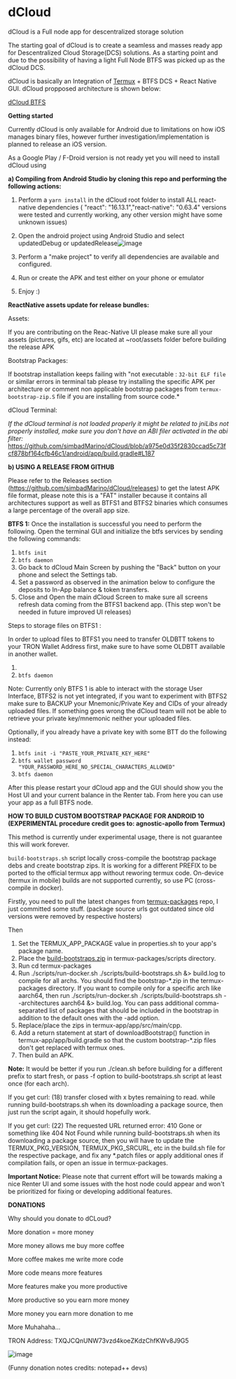 # dCloud
dCloud is a Full node app for descentralized storage solution

The starting goal of dCloud is to create a seamless and masses ready app for Descentralized Cloud Storage(DCS) solutions. As a starting point and due to the possibility of having a light Full Node BTFS was picked up as the dCloud DCS.

dCloud is basically an Integration of [Termux](https://github.com/termux) + BTFS DCS + React Native GUI. dCloud propposed architecture is shown below:

[dCloud BTFS](https://user-images.githubusercontent.com/11146636/121807867-97ece480-cc1b-11eb-9bcf-f97be0c34b21.png)


**Getting started**

Currently dCloud is only available for Android due to limitations on how iOS manages binary files, however further investigation/implementation is planned to release an iOS version.

As a Google Play / F-Droid version is not ready yet you will need to install dCloud using 

**a) Compiling from Android Studio by cloning this repo and performing the following actions:**

  1. Perform a `yarn install` in the dCloud root folder to install ALL react-native dependencies ( "react": "16.13.1","react-native": "0.63.4" versions were tested and currently working, any other version might have some unknown issues)
  2. Open the android project using Android Studio and select updatedDebug or updatedRelease![image](https://user-images.githubusercontent.com/11146636/137638913-77649e84-cfca-4cd0-aa4a-214ac6114263.png)

  3. Perform a "make project" to verify all dependencies are available and configured. 
  4. Run or create the APK and test either on your phone or emulator
  5. Enjoy :)

**ReactNative assets update for release bundles:**

Assets:

If you are contributing on the Reac-Native UI please make sure all your assets (pictures, gifs, etc) are located at ~root/assets folder before building the release APK


Bootstrap Packages: 

  If bootstrap installation keeps failing with "not executable : `32-bit ELF file` or similar errors in terminal tab please try installing the specific APK per architecture or comment non applicable bootstrap packages from `termux-bootstrap-zip.S` file if you are installing from source code.*
  
dCloud Terminal:

  *If the dCloud terminal is not loaded properly it might be related to jniLibs not properly installed, make sure you don't have an ABI filer activated in the abi filter:* https://github.com/simbadMarino/dCloud/blob/a975e0d35f2830ccad5c73fcf878bf164cfb46c1/android/app/build.gradle#L187

**b) USING A RELEASE FROM GITHUB**

  Please refer to the Releases section (https://github.com/simbadMarino/dCloud/releases) to get the latest APK file format, please note this is a "FAT" installer because it contains all architectures support as well as BTFS1 and BTFS2 binaries which consumes a large percentage of the overall app size. 
            
**BTFS 1:**
Once the installation is successful you need to perform the following. Open the terminal GUI and initialize the btfs services by sending the following commands:

  1. `btfs init`
  3. `btfs daemon`
  4. Go back to dCloud Main Screen by pushing the "Back" button on your phone and select the Settings tab.
  5. Set a password as observed in the animation below to configure the deposits to In-App balance & token transfers.
  6. Close and Open the main dCloud Screen to make sure all screens refresh data coming from the BTFS1 backend app. (This step won't be needed in future improved UI releases)

Steps to storage files on BTFS1 :

In order to upload files to BTFS1 you need to transfer OLDBTT tokens to your TRON Wallet Address first, make sure to have some OLDBTT available in another wallet.
  

  1. 
  3. `btfs daemon`



Note: Currently only BTFS 1 is able to interact with the storage User Interface, BTFS2 is not yet integrated, if you want to experiment with BTFS2 make sure to BACKUP your Mnemonic/Private Key and CIDs of your already uploaded files. If something goes wrong the dCloud team will not be able to retrieve your private key/mnemonic neither your uploaded files.

Optionally, if you already have a private key with some BTT do the following instead:

  1. `btfs init -i "PASTE_YOUR_PRIVATE_KEY_HERE"`
  2. `btfs wallet password "YOUR_PASSWORD_HERE_NO_SPECIAL_CHARACTERS_ALLOWED"`
  3. `btfs daemon`


After this please restart your dCloud app and the GUI should show you the Host UI and your current balance in the Renter tab. From here you can use your app as a full BTFS node.

**HOW TO BUILD CUSTOM BOOTSTRAP PACKAGE FOR ANDROID 10 (EXPERIMENTAL procedure credit goes to: agnostic-apollo from Termux)**

This method is currently under experimental usage, there is not guarantee this will work forever.

`build-bootstraps.sh` script locally cross-compile the bootstrap package debs and create bootstrap zips. It is working for a different PREFIX to be ported to the official termux app without reworing termux code.  On-device (termux in mobile) builds are not supported currently, so use PC (cross-compile in docker).

Firstly, you need to pull the latest changes from [termux-packages](https://github.com/termux/termux-packages) repo, I just committed some stuff. (package source urls got outdated since old versions were removed by respective hosters)

Then

1. Set the TERMUX_APP_PACKAGE value in properties.sh to your app's package name.
2. Place the [build-bootstraps.zip](https://github.com/simbadMarino/dCloud/files/7174712/build-bootstraps.zip)
 in termux-packages/scripts directory.
3. Run cd termux-packages
4. Run ./scripts/run-docker.sh ./scripts/build-bootstraps.sh &> build.log to compile for all archs. You should find the bootstrap-*.zip in the termux-packages directory. If you want to compile only for a specific arch like aarch64, then run ./scripts/run-docker.sh ./scripts/build-bootstraps.sh --architectures aarch64 &> build.log. You can pass additional comma-separated list of packages that should be included in the bootstrap in addition to the default ones with the -add option.
5. Replace/place the zips in termux-app/app/src/main/cpp.
6. Add a return statement at start of downloadBootstrap() function in termux-app/app/build.gradle so that the custom bootstrap-*.zip files don't get replaced with termux ones.
7. Then build an APK. 

**Note:**
It would be better if you run ./clean.sh before building for a different prefix to start fresh, or pass -f option to build-bootstraps.sh script at least once (for each arch).

If you get curl: (18) transfer closed with x bytes remaining to read. while running build-bootstraps.sh when its downloading a package source, then just run the script again, it should hopefully work.

If you get curl: (22) The requested URL returned error: 410 Gone or something like 404 Not Found while running build-bootstraps.sh when its downloading a package source, then you will have to update the TERMUX_PKG_VERSION, TERMUX_PKG_SRCURL, etc in the build.sh file for the respective package, and fix any *.patch files or apply additional ones if compilation fails, or open an issue in termux-packages.


**Important Notice:**
Please note that current effort will be towards making a nice Renter UI and some issues with the host node could appear and won't be prioritized for fixing or developing additional features.


**DONATIONS**

Why should you donate to dCLoud?

More donation = more money

More money allows me buy more coffee

More coffee makes me write more code

More code means more features

More features make you more productive

More productive so you earn more money

More money you earn more donation to me

More Muhahaha… 


TRON Address: TXQJCQnUNW73vzd4koeZKdzChfKWv8J9G5

![image](https://user-images.githubusercontent.com/11146636/144756464-e08f0037-0745-4c98-8836-e6347db6314c.png)



(Funny donation notes credits: notepad++ devs)
